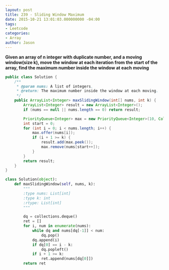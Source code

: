 ```yaml
---
layout: post
title: 239 - Sliding Window Maximum
date: 2015-10-21 13:01:03.000000000 -04:00
tags:
- Leetcode
categories:
- Array
author: Jason
---
```

**Given an array of n integer with duplicate number, and a moving window(size k), move the window at each iteration from the start of the array, find the maximum number inside the window at each moving**


``` java
public class Solution {
    /**
     * @param nums: A list of integers.
     * @return: The maximum number inside the window at each moving.
     */
    public ArrayList<Integer> maxSlidingWindow(int[] nums, int k) {
        ArrayList<Integer> result = new ArrayList<Integer>();
        if (nums == null || nums.length == 0) return result;

        PriorityQueue<Integer> max = new PriorityQueue<Integer>(10, Collections.reverseOrder());
        int start = 0;
        for (int i = 0; i < nums.length; i++) {
            max.offer(nums[i]);
            if (i + 1 >= k) {
                result.add(max.peek());
                max.remove(nums[start++]);
            }
        }
        return result;
    }
}
```

``` python
class Solution(object):
    def maxSlidingWindow(self, nums, k):
        """
        :type nums: List[int]
        :type k: int
        :rtype: List[int]
        """

        dq = collections.deque()
        ret = []
        for i, num in enumerate(nums):
            while dq and nums[dq[-1]] < num:
                dq.pop()
            dq.append(i)
            if dq[0] == i - k:
                dq.popleft()
            if i + 1 >= k:
                ret.append(nums[dq[0]])
        return ret
```
